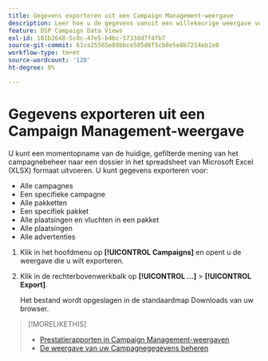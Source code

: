 ```yaml
---
title: Gegevens exporteren uit een Campaign Management-weergave
description: Leer hoe u de gegevens vanuit een willekeurige weergave voor campagnebeheer exporteert naar een spreadsheetbestand.
feature: DSP Campaign Data Views
exl-id: 181b2648-5c8c-47e5-b4bc-5733dd7f47b7
source-git-commit: 61ca25565e09bbce505d6f5cb0e5e8b7214eb1e0
workflow-type: tm+mt
source-wordcount: '120'
ht-degree: 0%

---
```


# Gegevens exporteren uit een Campaign Management-weergave

U kunt een momentopname van de huidige, gefilterde mening van het campagnebeheer naar een dossier in het spreadsheet van Microsoft Excel (XLSX) formaat uitvoeren. U kunt gegevens exporteren voor:

* Alle campagnes
* Een specifieke campagne
* Alle pakketten
* Een specifiek pakket
* Alle plaatsingen en vluchten in een pakket
* Alle plaatsingen
* Alle advertenties

1. Klik in het hoofdmenu op **[!UICONTROL Campaigns]** en opent u de weergave die u wilt exporteren.

1. Klik in de rechterbovenwerkbalk op  **[!UICONTROL ...]** > **[!UICONTROL Export]**.

   Het bestand wordt opgeslagen in de standaardmap Downloads van uw browser.

>[!MORELIKETHIS]
>
>* [Prestatierapporten in Campaign Management-weergaven](campaign-reports-about.md)
>* [De weergave van uw Campagnegegevens beheren](/help/dsp/campaign-management/reports/campaign-data-views-manage.md)
